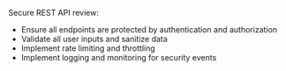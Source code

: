Secure REST API review:
* Ensure all endpoints are protected by authentication and authorization
* Validate all user inputs and sanitize data
* Implement rate limiting and throttling
* Implement logging and monitoring for security events